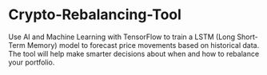 # Crypto-Rebalancing-Tool
Use AI and Machine Learning with TensorFlow to train a LSTM (Long Short-Term Memory) model to forecast price movements based on historical data. The tool will help make smarter decisions about when and how to rebalance your portfolio.
